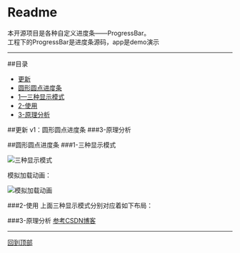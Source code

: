 Readme
======
本开源项目是各种自定义进度条——ProgressBar。  
工程下的ProgressBar是进度条源码，app是demo演示

---
##目录
* [更新](#更新)
* [圆形圆点进度条](#圆形圆点进度条)
 * [1—三种显示模式](#1-三种显示模式)
 * [2-使用](#2-使用)
 * [3-原理分析](#3-原理分析)
 

##更新
v1：圆形圆点进度条
###3-原理分析

##圆形圆点进度条
###1-三种显示模式

![三种显示模式](https://github.com/zjun615/ProgressBar/blob/master/img/03.png "三种显示模式")

  模拟加载动画：
  
![模拟加载动画](https://github.com/zjun615/ProgressBar/blob/master/img/04.gif)

###2-使用
上面三种显示模式分别对应着如下布局：

###3-原理分析
  [参考CSDN博客](http://blog.csdn.net/a10615/article/details/52658927)
  

---
[回到顶部](#readme)
